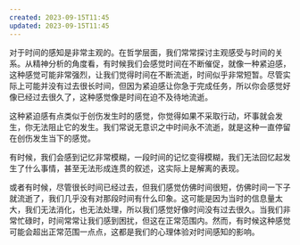 ```yaml
---
created: 2023-09-15T11:45
updated: 2023-09-15T11:45
---
```

对于时间的感知是非常主观的。在哲学层面，我们常常探讨主观感受与时间的关系。从精神分析的角度看，有时候我们会感觉时间在不断催促，就像一种紧迫感，这种感觉可能非常强烈，让我们觉得时间在不断流逝，时间似乎非常短暂。尽管实际上可能并没有过去很长时间，但因为紧迫感让你急于完成任务，所以你会感觉好像已经过去很久了，这种感觉像是时间在迫不及待地流逝。

这种紧迫感有点类似于创伤发生时的感觉，你觉得如果不采取行动，坏事就会发生，你无法阻止它的发生。我们常说无意识之中时间永不流逝，就是这种一直停留在创伤发生当下的感觉。

有时候，我们会感到记忆非常模糊，一段时间的记忆变得模糊，我们无法回忆起发生了什么事情，甚至无法形成连贯的叙述，这实际上是解离的表现。

或者有时候，尽管很长时间已经过去，但我们感觉仿佛时间很短，仿佛时间一下子就流逝了，我们几乎没有对那段时间有什么印象。这可能是因为当时的信息量太大，我们无法消化，也无法处理，所以我们感觉好像时间没有过去很久。当我们非常忙碌时，时间常常让我们感到困扰，但这在正常范围内。然而，有时候这种感觉可能会超出正常范围一点点，这都是我们的心理体验对时间感知的影响。